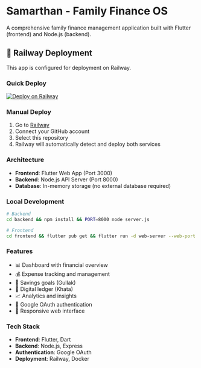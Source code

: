 # Samarthan - Family Finance OS

A comprehensive family finance management application built with Flutter (frontend) and Node.js (backend).

## 🚀 Railway Deployment

This app is configured for deployment on Railway.

### Quick Deploy

[![Deploy on Railway](https://railway.app/button.svg)](https://railway.app/template/deploy)

### Manual Deploy

1. Go to [Railway](https://railway.app)
2. Connect your GitHub account
3. Select this repository
4. Railway will automatically detect and deploy both services

### Architecture

- **Frontend**: Flutter Web App (Port 3000)
- **Backend**: Node.js API Server (Port 8000)
- **Database**: In-memory storage (no external database required)

### Local Development

```bash
# Backend
cd backend && npm install && PORT=8000 node server.js

# Frontend  
cd frontend && flutter pub get && flutter run -d web-server --web-port 3000
```

### Features

- 📊 Dashboard with financial overview
- 💰 Expense tracking and management
- 🏦 Savings goals (Gullak)
- 📝 Digital ledger (Khata)
- 📈 Analytics and insights
- 🔐 Google OAuth authentication
- 📱 Responsive web interface

### Tech Stack

- **Frontend**: Flutter, Dart
- **Backend**: Node.js, Express
- **Authentication**: Google OAuth
- **Deployment**: Railway, Docker